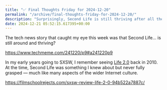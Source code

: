 ```yaml
---
title: "✅ Final Thoughts Friday for 2024-12-20"
permalink: "/archive/final-thoughts-friday-for-2024-12-20/"
description: "Surprisingly, Second Life is still thriving after all these years!"
date: 2024-12-21 05:52:15.617395+00:00
---
```


<p>The tech news story that caught my eye this week was that Second Life… is still around and thriving?</p><p><a target="_blank" rel="noopener noreferrer nofollow" href="https://www.techmeme.com/241220/p9#a241220p9">https://www.techmeme.com/241220/p9#a241220p9</a></p><p>In my early years going to SXSW, I remember seeing <a target="_blank" rel="noopener noreferrer nofollow" href="https://www.imdb.com/title/tt1518809/">Life 2.0</a> back in 2010. At the time, Second Life was something I knew about but never fully grasped — much like many aspects of the wider Internet culture.</p><p><a target="_blank" rel="noopener noreferrer nofollow" href="https://filmschoolrejects.com/sxsw-review-life-2-0-94b522a7887c/">https://filmschoolrejects.com/sxsw-review-life-2-0-94b522a7887c/</a></p>